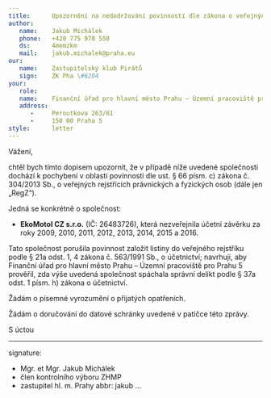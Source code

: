```yaml
---
title:      Upozornění na nedodržování povinností dle zákona o veřejných rejstřících
author:
   name:    Jakub Michálek
   phone:   +420 775 978 550
   ds:      4memzkm
   mail:    jakub.michalek@praha.eu
our:
   name:    Zastupitelský klub Pirátů
   sign:    ZK Pha \#6204
your:
   role:    
   name:    Finanční úřad pro hlavní město Prahu – Územní pracoviště pro Prahu 5
   address:
      -     Peroutkova 263/61
      -     150 00 Praha 5
style:      letter
---
```


Vážení, 

chtěl bych tímto dopisem upozornit, že v případě níže uvedené společnosti dochází k pochybení v oblasti povinnosti dle ust. § 66 písm. c) zákona č. 304/2013 Sb., o veřejných rejstřících právnických a fyzických osob (dále jen „RegZ“). 

Jedná se konkrétně o společnost:

* **EkoMotol CZ s.r.o.** (IČ: 26483726), která nezveřejnila účetní závěrku za roky 2009, 2010, 2011, 2012, 2013, 2014, 2015 a 2016.

Tato společnost porušila povinnost založit listiny do veřejného rejstříku podle § 21a odst. 1, 4 zákona č. 563/1991 Sb., o účetnictví; navrhuji, aby Finanční úřad pro hlavní město Prahu – Územní pracoviště pro Prahu 5 prověřil, zda výše uvedená společnost spáchala správní delikt podle § 37a odst. 1 písm. h) zákona o účetnictví.

Žádám o písemné vyrozumění o přijatých opatřeních.

Žádám o doručování do datové schránky uvedené v patičce této zprávy.

S úctou

---
signature: 
  - Mgr. et Mgr. Jakub Michálek
  - člen kontrolního výboru ZHMP
  - zastupitel hl. m. Prahy
abbr:       jakub
...
